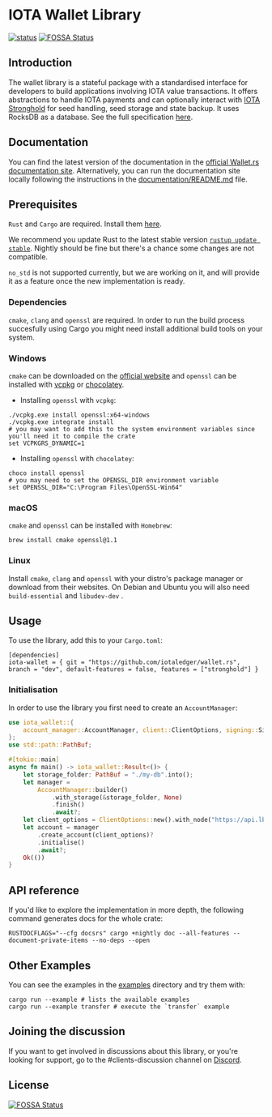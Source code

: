 # IOTA Wallet Library

[![status](https://img.shields.io/badge/Status-Alpha-yellow.svg)](https://github.com/iotaledger/wallet.rs)
[![FOSSA Status](https://app.fossa.com/api/projects/git%2Bgithub.com%2Fiotaledger%2Fwallet.rs.svg?type=shield)](https://app.fossa.com/projects/git%2Bgithub.com%2Fiotaledger%2Fwallet.rs?ref=badge_shield)

## Introduction

The wallet library is a stateful package with a standardised interface for developers to build applications involving IOTA value transactions.
It offers abstractions to handle IOTA payments and can optionally interact with [IOTA Stronghold](https://github.com/iotaledger/stronghold.rs/) for seed handling, seed storage and state backup. It uses RocksDB as a database. See the full specification [here](https://github.com/iotaledger/wallet.rs/blob/dev/specs/wallet-ENGINEERING-SPEC-0000.md).

## Documentation

You can find the latest version of the documentation in the [official Wallet.rs documentation site](https://wiki.iota.org/wallet.rs/welcome/). Alternatively, you can run the documentation site locally following the instructions in the [documentation/README.md](documentation/README.md) file. 

## Prerequisites

`Rust` and `Cargo` are required. Install them [here](https://doc.rust-lang.org/cargo/getting-started/installation.html).

We recommend you update Rust to the latest stable version [`rustup update stable`](https://github.com/rust-lang/rustup.rs#keeping-rust-up-to-date). Nightly should be fine but there's a chance some changes are not compatible.

`no_std` is not supported currently, but we are working on it, and will provide it as a feature once the new implementation is ready.

### Dependencies

`cmake`, `clang` and `openssl` are required. In order to run the build process succesfully using Cargo you might need install additional build tools on your system. 

### Windows

`cmake` can be downloaded on the [official website](https://cmake.org/download/) and `openssl` can be installed with [vcpkg](https://github.com/microsoft/vcpkg) or [chocolatey](https://chocolatey.org/).

- Installing `openssl` with `vcpkg`:

```
./vcpkg.exe install openssl:x64-windows
./vcpkg.exe integrate install
# you may want to add this to the system environment variables since you'll need it to compile the crate
set VCPKGRS_DYNAMIC=1
```

- Installing `openssl` with `chocolatey`:

```
choco install openssl
# you may need to set the OPENSSL_DIR environment variable
set OPENSSL_DIR="C:\Program Files\OpenSSL-Win64"
```

### macOS

`cmake` and `openssl` can be installed with `Homebrew`:

```
brew install cmake openssl@1.1
```

### Linux

Install `cmake`, `clang` and `openssl` with your distro's package manager or download from their websites. On Debian and Ubuntu you will also need `build-essential` and `libudev-dev` .

## Usage

To use the library, add this to your `Cargo.toml`:

```
[dependencies]
iota-wallet = { git = "https://github.com/iotaledger/wallet.rs", branch = "dev", default-features = false, features = ["stronghold"] }
```

### Initialisation

In order to use the library you first need to create an `AccountManager`:

```rust
use iota_wallet::{
    account_manager::AccountManager, client::ClientOptions, signing::SignerType,
};
use std::path::PathBuf;

#[tokio::main]
async fn main() -> iota_wallet::Result<()> {
    let storage_folder: PathBuf = "./my-db".into();
    let manager =
        AccountManager::builder()
            .with_storage(&storage_folder, None)
            .finish()
            .await?;
    let client_options = ClientOptions::new().with_node("https://api.lb-0.h.chrysalis-devnet.iota.cafe")?.build();
    let account = manager
        .create_account(client_options)?
        .initialise()
        .await?;
    Ok(())
}
```

## API reference

If you'd like to explore the implementation in more depth, the following command generates docs for the whole crate:

```
RUSTDOCFLAGS="--cfg docsrs" cargo +nightly doc --all-features --document-private-items --no-deps --open
```

## Other Examples

You can see the examples in the [examples](examples/) directory and try them with:

```
cargo run --example # lists the available examples
cargo run --example transfer # execute the `transfer` example
```

## Joining the discussion

If you want to get involved in discussions about this library, or you're looking for support, go to the #clients-discussion channel on [Discord](https://discord.iota.org).


## License
[![FOSSA Status](https://app.fossa.com/api/projects/git%2Bgithub.com%2Fiotaledger%2Fwallet.rs.svg?type=large)](https://app.fossa.com/projects/git%2Bgithub.com%2Fiotaledger%2Fwallet.rs?ref=badge_large)